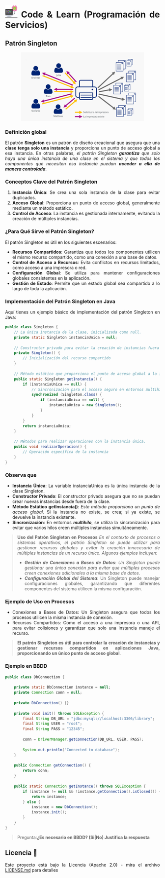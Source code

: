 <div align="justify">

# <img src=../../../images/computer.png width="40"> Code & Learn (Programación de Servicios)

## Patrón Singleton

<div align="center">

<img src=images/patron-singleton-en-la-practica.png width="400">
</div>

### Definición global

El patrón __Singleton__ es un patrón de diseño creacional que asegura que una __clase tenga solo una instancia__ y proporciona un punto de acceso global a esa instancia. En otras palabras, _el patrón Singleton_ ___garantiza___ _que solo haya una única instancia de una clase en el sistema y que todos los componentes que necesiten esa instancia puedan_ ___acceder a ella de manera controlada___.

### Conceptos Clave del Patrón Singleton

1. __Instancia Única__: Se crea una sola instancia de la clase para evitar duplicados.
2. __Acceso Global__: Proporciona un punto de acceso global, generalmente mediante un método estático.
3. __Control de Acceso__: La instancia es gestionada internamente, evitando la creación de múltiples instancias.

### ¿Para Qué Sirve el Patrón Singleton?

El patrón Singleton es útil en los siguientes escenarios:

- __Recursos Compartidos__: Garantiza que todos los componentes utilicen el mismo recurso compartido, como una conexión a una base de datos.
- __Control de Acceso a Recursos__: Evita conflictos en recursos limitados, como acceso a una impresora o red.
- __Configuración Global__: Se utiliza para mantener configuraciones globales consistentes en la aplicación.
- __Gestión de Estado__: Permite que un estado global sea compartido a lo largo de toda la aplicación.

### Implementación del Patrón Singleton en Java

Aquí tienes un ejemplo básico de implementación del patrón Singleton en Java:

```java
public class Singleton {
    // La única instancia de la clase, inicializada como null.
    private static Singleton instanciaUnica = null;

    // Constructor privado para evitar la creación de instancias fuera de la clase.
    private Singleton() {
        // Inicialización del recurso compartido
    }

    // Método estático que proporciona el punto de acceso global a la instancia única.
    public static Singleton getInstancia() {
        if (instanciaUnica == null) {
            // Sincronización para el acceso seguro en entornos multihilo.
            synchronized (Singleton.class) {
                if (instanciaUnica == null) {
                    instanciaUnica = new Singleton();
                }
            }
        }
        return instanciaUnica;
    }

    // Métodos para realizar operaciones con la instancia única.
    public void realizarOperacion() {
        // Operación específica de la instancia
    }
}
```

### Observa que

- __Instancia Única__: La variable instanciaUnica es la única instancia de la clase Singleton.
- __Constructor Privado__: El constructor privado asegura que no se puedan crear nuevas instancias desde fuera de la clase.
- __Método Estático getInstancia()__: _Este método proporciona un punto de acceso global_. Si la instancia no existe, se crea; si ya existe, se devuelve la instancia existente.
- __Sincronización__: En entornos ___multihilo___, se utiliza la sincronización para evitar que varios hilos creen múltiples instancias simultáneamente.

> __Uso del Patrón Singleton en Procesos__
>_En el contexto de procesos o sistemas operativos, el patrón Singleton se puede utilizar para gestionar recursos globales y evitar la creación innecesaria de múltiples instancias de un recurso único. Algunos ejemplos incluyen_:
>
> - ___Gestión de Conexiones a Bases de Datos___: _Un Singleton puede gestionar una única conexión para evitar que múltiples procesos creen conexiones adicionales a la misma base de datos_.
> - ___Configuración Global del Sistema___: Un Singleton puede manejar configuraciones globales, garantizando que diferentes componentes del sistema utilicen la misma configuración.

### Ejemplo de Uso en Procesos

- Conexiones a Bases de Datos: Un Singleton asegura que todos los procesos utilicen la misma instancia de conexión.
- Recursos Compartidos: Como el acceso a una impresora o una API, para evitar colisiones y garantizar que solo una instancia maneje el recurso.

> __El patrón Singleton es útil para controlar la creación de instancias y gestionar recursos compartidos en aplicaciones Java, proporcionando un único punto de acceso global__.


### Ejemplo en BBDD

```java
public class DbConnection {

    private static DbConnection instance = null;
    private Connection conn = null;

    private DbConnection() {}

    private void init() throws SQLException {
        final String DB_URL = "jdbc:mysql://localhost:3306/library";
        final String USER = "root";
        final String PASS = "12345";
        
        conn = DriverManager.getConnection(DB_URL, USER, PASS);

        System.out.println("Connected to database");
    }

    public Connection getConnection() {
        return conn;
    }

    public static Connection getInstance() throws SQLException {
        if (instance != null && !instance.getConnection().isClosed()) {
            return instance;
        } else {
            instance = new DbConnection();
            instance.init();
        }
    }
}
```

> Pregunta:__¿Es necesario en BBDD? (Si|No) Justifica la respuesta__

## Licencia 📄

Este proyecto está bajo la Licencia (Apache 2.0) - mira el archivo [LICENSE.md](../../../LICENSE) para detalles

</div>